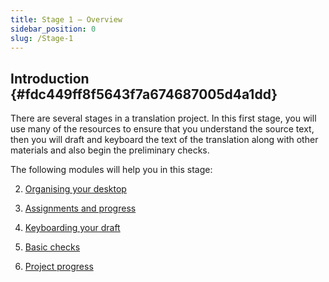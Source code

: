 ```yaml
---
title: Stage 1 – Overview
sidebar_position: 0
slug: /Stage-1
---
```




## **Introduction** {#fdc449ff8f5643f7a674687005d4a1dd}


There are several stages in a translation project. In this first stage, you will use many of the resources to ensure that you understand the source text, then you will draft and keyboard the text of the translation along with other materials and also begin the preliminary checks.


The following modules will help you in this stage:


2. [Organising your desktop](/2.OD)


3. [Assignments and progress](/3.PP1)


4. [Keyboarding your draft](/4.KD)


5. [Basic checks](/5.BC1)


6. [Project progress](/6.PP2)

